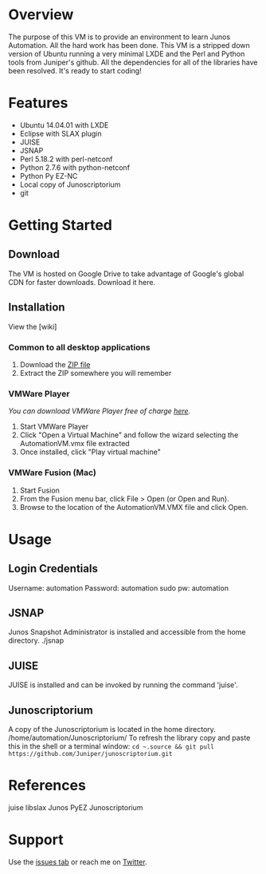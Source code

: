# Overview
The purpose of this VM is to provide an environment to learn Junos Automation. All the hard work has been done. This VM is a stripped down version of Ubuntu running a very minimal LXDE and the Perl and Python tools from Juniper's github. All the dependencies for all of the libraries have been resolved. It's ready to start coding!

# Features
* Ubuntu 14.04.01 with LXDE
* Eclipse with SLAX plugin
* JUISE
* JSNAP
* Perl 5.18.2 with perl-netconf
* Python 2.7.6 with python-netconf
* Python Py EZ-NC
* Local copy of Junoscriptorium
* git

# Getting Started
## Download
The VM is hosted on Google Drive to take advantage of Google's global CDN for faster downloads. Download it here.

## Installation
View the [wiki]
### Common to all desktop applications
1. Download the [ZIP file](http://goo.gl/hDcHLB)
1. Extract the ZIP somewhere you will remember

### VMWare Player
_You can download VMWare Player free of charge [here](https://my.vmware.com/web/vmware/downloads)._
1. Start VMWare Player
1. Click "Open a Virtual Machine" and follow the wizard selecting the AutomationVM.vmx file extracted
1. Once installed, click "Play virtual machine"

### VMWare Fusion (Mac)
1. Start Fusion
1. From the Fusion menu bar, click File > Open (or Open and Run).
1. Browse to the location of the AutomationVM.VMX file and click Open.

# Usage
## Login Credentials
Username: automation
Password: automation
sudo pw: automation

## JSNAP
Junos Snapshot Administrator is installed and accessible from the home directory.
./jsnap

## JUISE
JUISE is installed and can be invoked by running the command 'juise'.

## Junoscriptorium
A copy of the Junoscriptorium is located in the home directory. /home/automation/Junoscriptorium/ To refresh the library copy and paste this in the shell or a terminal window:
`cd ~.source && git pull https://github.com/Juniper/junoscriptorium.git`

# References
juise
libslax
Junos PyEZ
Junoscriptorium

# Support
Use the [issues tab](https://github.com/ntwrkguru/junos-automation-vm/issues) or reach me on [Twitter](https://twitter.com/ntwrkguru).

